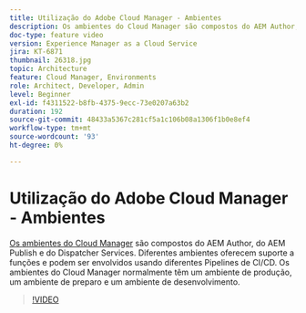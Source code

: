 ```yaml
---
title: Utilização do Adobe Cloud Manager - Ambientes
description: Os ambientes do Cloud Manager são compostos do AEM Author, do AEM Publish e do Dispatcher Services. Diferentes ambientes oferecem suporte a funções e podem ser envolvidos usando diferentes Pipelines de CI/CD. Os ambientes do Cloud Manager normalmente têm um ambiente de produção, um ambiente de preparo e um ambiente de desenvolvimento.
doc-type: feature video
version: Experience Manager as a Cloud Service
jira: KT-6871
thumbnail: 26318.jpg
topic: Architecture
feature: Cloud Manager, Environments
role: Architect, Developer, Admin
level: Beginner
exl-id: f4311522-b8fb-4375-9ecc-73e0207a63b2
duration: 192
source-git-commit: 48433a5367c281cf5a1c106b08a1306f1b0e8ef4
workflow-type: tm+mt
source-wordcount: '93'
ht-degree: 0%

---
```


# Utilização do Adobe Cloud Manager - Ambientes

[Os ambientes do Cloud Manager](https://experienceleague.adobe.com/docs/experience-manager-cloud-manager/using/how-to-use/manage-your-environment.html?lang=pt-BR) são compostos do AEM Author, do AEM Publish e do Dispatcher Services. Diferentes ambientes oferecem suporte a funções e podem ser envolvidos usando diferentes Pipelines de CI/CD. Os ambientes do Cloud Manager normalmente têm um ambiente de produção, um ambiente de preparo e um ambiente de desenvolvimento.

>[!VIDEO](https://video.tv.adobe.com/v/26318?quality=12&learn=on)
